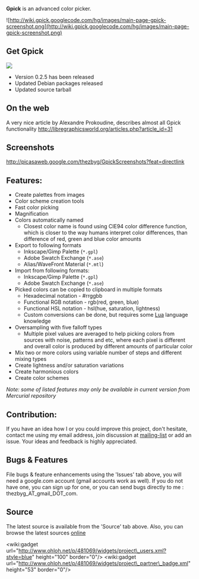 **Gpick** is an advanced color picker.

![http://wiki.gpick.googlecode.com/hg/images/main-page-gpick-screenshot.png](http://wiki.gpick.googlecode.com/hg/images/main-page-gpick-screenshot.png)

## Get Gpick ##
[![](http://wiki.gpick.googlecode.com/hg/images/get-gpick.png)](http://code.google.com/p/gpick/wiki/Installing)

  * Version 0.2.5 has been released
  * Updated Debian packages released
  * Updated source tarball

## On the web ##
A very nice article by Alexandre Prokoudine, describes almost all Gpick functionality http://libregraphicsworld.org/articles.php?article_id=31

## Screenshots ##
http://picasaweb.google.com/thezbyg/GpickScreenshots?feat=directlink

## Features: ##
  * Create palettes from images
  * Color scheme creation tools
  * Fast color picking
  * Magnification
  * Colors automatically named
    * Closest color name is found using CIE94 color difference function, which is closer to the way humans interpret color differences, than difference of red, green and blue color amounts
  * Export to following formats
    * Inkscape/Gimp Palette (`*.gpl`)
    * Adobe Swatch Exchange (`*.ase`)
    * Alias/WaveFront Material (`*.mtl`)
  * Import from following formats:
    * Inkscape/Gimp Palette (`*.gpl`)
    * Adobe Swatch Exchange (`*.ase`)
  * Picked colors can be copied to clipboard in multiple formats
    * Hexadecimal notation - #rrggbb
    * Functional RGB notation - rgb(red, green, blue)
    * Functional HSL notation - hsl(hue, saturation, lightness)
    * Custom conversions can be done, but requires some [Lua](http://www.lua.org/) language knowledge
  * Oversampling with five falloff types
    * Multiple pixel values are averaged to help picking colors from sources with noise, patterns and etc, where each pixel is different and overall color is produced by different amounts of particular color
  * Mix two or more colors using variable number of steps and different mixing types
  * Create lightness and/or saturation variations
  * Create harmonious colors
  * Create color schemes

_Note: some of listed features may only be available in current version from Mercurial repository_

## Contribution: ##
If you have an idea how I or you could improve this project, don't hesitate, contact me using my email address, join discussion at [mailing-list](http://groups.google.com/group/gpick) or add an issue. Your ideas and feedback is highly appreciated.

## Bugs & Features ##
File bugs & feature enhancements using the 'Issues' tab above, you will need a google.com account (gmail accounts work as well). If you do not have one, you can sign up for one, or you can send bugs directly to me : thezbyg\_AT\_gmail\_DOT\_com.

## Source ##
The latest source is available from the 'Source' tab above. Also, you can browse the latest sources [online](http://code.google.com/p/gpick/source/browse/)

&lt;wiki:gadget url="http://www.ohloh.net/p/481069/widgets/project\_users.xml?style=blue" height="100" border="0"/&gt;
&lt;wiki:gadget url="http://www.ohloh.net/p/481069/widgets/project\_partner\_badge.xml" height="53" border="0"/&gt;